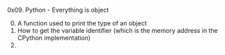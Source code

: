 0x09. Python - Everything is object

0. A function used to print the type of an object
1. How to get the variable identifier (which is the memory address in the CPython implementation)
2. 
